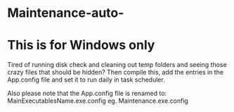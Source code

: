 # Maintenance-auto-

This is for Windows only
========================
Tired of running disk check and cleaning out temp folders and seeing those crazy files that should be hidden? Then compile this, add the entries in the App.config file and set it to run daily in task scheduler.

Also please note that the App.config file is renamed to: MainExecutablesName.exe.config eg. Maintenance.exe.config
